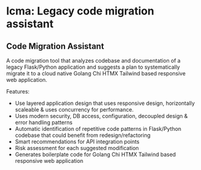 # lcma: Legacy code migration assistant

## Code Migration Assistant
A code migration tool that analyzes codebase and documentation of a legacy Flask/Python application and suggests a plan to systematically migrate it to a cloud native Golang Chi HTMX Tailwind based responsive web application.

Features:
- Use layered application design that uses responsive design, horizontally scaleable & uses concurrency for performance.
- Uses modern security, DB access, configuration, decoupled design & error handling patterns
- Automatic identification of repetitive code patterns in Flask/Python codebase that could benefit from redesign/refactoring
- Smart recommendations for API integration points
- Risk assessment for each suggested modification
- Generates boilerplate code for Golang Chi HTMX Tailwind based responsive web application

